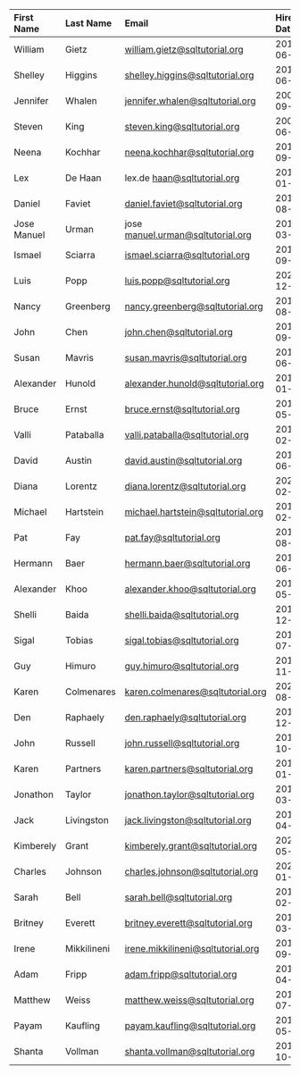 | First Name   | Last Name   | Email                             | Hire Date   | Job ID | Salary |
|:-------------|:------------|:----------------------------------|:------------|-------:|-------:|
| William      | Gietz       | william.gietz@sqltutorial.org     | 2015-06-07  |      1 |   8300 |
| Shelley      | Higgins     | shelley.higgins@sqltutorial.org   | 2015-06-07  |      2 |  17280 |
| Jennifer     | Whalen      | jennifer.whalen@sqltutorial.org   | 2008-09-17  |      3 |   5400 |
| Steven       | King        | steven.king@sqltutorial.org       | 2008-06-17  |      4 |  24000 |
| Neena        | Kochhar     | neena.kochhar@sqltutorial.org     | 2010-09-21  |      5 |  17000 |
| Lex          | De Haan     | lex.de haan@sqltutorial.org       | 2014-01-13  |      5 |  17000 |
| Daniel       | Faviet      | daniel.faviet@sqltutorial.org     | 2015-08-16  |      6 |   9000 |
| Jose Manuel  | Urman       | jose manuel.urman@sqltutorial.org | 2019-03-07  |      6 |   7800 |
| Ismael       | Sciarra     | ismael.sciarra@sqltutorial.org    | 2018-09-30  |      6 |   7700 |
| Luis         | Popp        | luis.popp@sqltutorial.org         | 2020-12-07  |      6 |   6900 |
| Nancy        | Greenberg   | nancy.greenberg@sqltutorial.org   | 2015-08-17  |      7 |  17280 |
| John         | Chen        | john.chen@sqltutorial.org         | 2018-09-28  |      7 |  11808 |
| Susan        | Mavris      | susan.mavris@sqltutorial.org      | 2015-06-07  |      8 |   6500 |
| Alexander    | Hunold      | alexander.hunold@sqltutorial.org  | 2011-01-03  |      9 |   9000 |
| Bruce        | Ernst       | bruce.ernst@sqltutorial.org       | 2012-05-21  |      9 |   6000 |
| Valli        | Pataballa   | valli.pataballa@sqltutorial.org   | 2019-02-05  |      9 |   4800 |
| David        | Austin      | david.austin@sqltutorial.org      | 2018-06-25  |      9 |   4800 |
| Diana        | Lorentz     | diana.lorentz@sqltutorial.org     | 2020-02-07  |      9 |   4200 |
| Michael      | Hartstein   | michael.hartstein@sqltutorial.org | 2017-02-17  |     10 |  18720 |
| Pat          | Fay         | pat.fay@sqltutorial.org           | 2018-08-17  |     11 |   6000 |
| Hermann      | Baer        | hermann.baer@sqltutorial.org      | 2015-06-07  |     12 |  11000 |
| Alexander    | Khoo        | alexander.khoo@sqltutorial.org    | 2016-05-18  |     13 |   3100 |
| Shelli       | Baida       | shelli.baida@sqltutorial.org      | 2018-12-24  |     13 |   2900 |
| Sigal        | Tobias      | sigal.tobias@sqltutorial.org      | 2018-07-24  |     13 |   2800 |
| Guy          | Himuro      | guy.himuro@sqltutorial.org        | 2019-11-15  |     13 |   2600 |
| Karen        | Colmenares  | karen.colmenares@sqltutorial.org  | 2020-08-10  |     13 |   2500 |
| Den          | Raphaely    | den.raphaely@sqltutorial.org      | 2015-12-07  |     14 |  15840 |
| John         | Russell     | john.russell@sqltutorial.org      | 2017-10-01  |     15 |  20160 |
| Karen        | Partners    | karen.partners@sqltutorial.org    | 2018-01-05  |     15 |  19440 |
| Jonathon     | Taylor      | jonathon.taylor@sqltutorial.org   | 2019-03-24  |     16 |   8600 |
| Jack         | Livingston  | jack.livingston@sqltutorial.org   | 2019-04-23  |     16 |   8400 |
| Kimberely    | Grant       | kimberely.grant@sqltutorial.org   | 2020-05-24  |     16 |   7000 |
| Charles      | Johnson     | charles.johnson@sqltutorial.org   | 2021-01-04  |     16 |   6200 |
| Sarah        | Bell        | sarah.bell@sqltutorial.org        | 2017-02-04  |     17 |   4000 |
| Britney      | Everett     | britney.everett@sqltutorial.org   | 2018-03-03  |     17 |   3900 |
| Irene        | Mikkilineni | irene.mikkilineni@sqltutorial.org | 2019-09-28  |     18 |   2700 |
| Adam         | Fripp       | adam.fripp@sqltutorial.org        | 2018-04-10  |     19 |  11808 |
| Matthew      | Weiss       | matthew.weiss@sqltutorial.org     | 2017-07-18  |     19 |  11520 |
| Payam        | Kaufling    | payam.kaufling@sqltutorial.org    | 2016-05-01  |     19 |  11376 |
| Shanta       | Vollman     | shanta.vollman@sqltutorial.org    | 2018-10-10  |     19 |   9360 |

